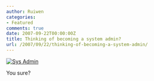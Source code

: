 ```yaml
---
author: Ruiwen
categories:
- Featured
comments: true
date: 2007-09-22T00:00:00Z
title: Thinking of becoming a system admin?
url: /2007/09/22/thinking-of-becoming-a-system-admin/
---
```


<a href='/res/2007/09/sysmin.jpg' title='Sys Admin'><img src='/res/2007/09/sysmin.jpg' alt='Sys Admin' /></a>

You sure?
